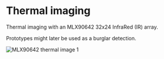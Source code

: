 # Thermal imaging

Thermal imaging with an MLX90642 32x24 InfraRed (IR) array. 

Prototypes might later be used as a burglar detection.

![MLX90642 thermal image 1](https://github.com/user-attachments/assets/5a3aeee0-b29f-4ddc-9b6c-dfd73cad3e13)

